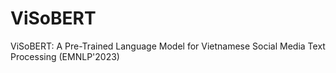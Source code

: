 # ViSoBERT
ViSoBERT: A Pre-Trained Language Model for Vietnamese Social Media Text Processing (EMNLP'2023)

